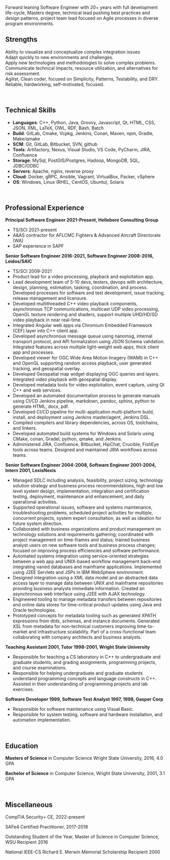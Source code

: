 Forward leaning Software Engineer with 20+ years with full development life-cycle, Masters degree, technical lead pushing best practices and design patterns, project team lead focused on Agile processes in diverse program environments.

## Strengths

Ability to visualize and conceptualize complex integration issues
<br/>
Adapt quickly to new environments and challenges.
<br/>
Apply new technologies and methodologies to solve complex problems.
<br/>
Communicate technical impacts, resource utilization, and alternatives for risk assessment.
<br/>
Agilist, Clean coder, focused on Simplicity, Patterns, Testability, and DRY.
<br/>
Reliable, hardworking, self-motivated, focused.

<br/>

## Technical Skills

* **Languages**: C++, Python, Java, Groovy, Javascript, Qt, HTML, CSS, JSON, XML, LaTeX, OWL, RDF, Bash, Batch
* **Build**: GitLab, Cmake, Vcpkg, Jenkins, Conan, Maven, npm, Gradle, Make/qmake
* **SCM**: Git, GitLab, Bitbucket, SVN, github
* **Tools**: Artifactory, Nexus, Visual Studio, VS Code, PyCharm, JIRA, Confluence
* **Storage**: MySql, PostGIS/Postgres, Hadoop, MongoDB, SQL, JDBC/ODBC
* **Servers**: Apache, nginx, reverse proxy
* **Cloud**: Docker, gRPC, Ansible, Vagrant, VirtualBox, Packer, vSphere
* **OS**: Windows, Linux (RHEL, CentOS, Ubuntu), Solaris

<br/>

## Professional Experience

**Principal Software Engineer 2021-Present, Hellebore Consulting Group**

* TS/SCI 2021-present
* A&AS contractor for AFLCMC Fighters & Advanced Aircraft Directorate (WA)
* SAP experience in SAPF


**Senior Software Engineer 2016-2021, Software Engineer 2008-2016, Leidos/SAIC**

* TS/SCI 2009-2021
* Product lead for a video processing, playback and exploitation app.
* Lead development team of 5-10 devs, testers, devops with architecture, design,
planning, estimation, tasking, coordination, and process. Developed processes
for software and test development, issue tracking, release management and licensure.
* Developed multithreaded C++ video playback components, asynchronous TCP
communications, multicast UDP video processing, OpenGL texture rendering and
shaders, support multiple UHD/HD/SD video playback in near real-time.
* Integrated Angular web apps via Chromium Embedded Framework (CEF) layer into
C++ client app.
* Developed asynchronous message queue using nanomsg, internal transport
protocol, and API formalization using JSON Schema validation. Integrated
features across multiple light-weight web apps, thick client app and processes.
* Developed viewer for OGC Wide Area Motion Imagery (WAMI) in C++ and OpenGL
supporting random access playback, user generated tracking, and geospatial overlay.
* Developed Geospatial map widget displaying OGC queries and layers. Integrated
video playback with geospatial display.
* Developed metadata tools for video exploitation, event capture, using Qt C++
and web services.
* Developed an automated documentation process to generate manuals using CI/CD
Jenkins pipeline, markdown, pandoc, sphinx, python to generate HTML, docx, pdf.
* Developed CI/CD pipeline for multi-application multi-platform build, install, and
deployment using Jenkins master/agent, Jenkins DSL.
* Compiled compilers and library dependencies, across OS, toolchains, and linkers.
* Developed automated build systems for Windows and Solaris using CMake, conan,
Gradel, python, qmake, and Jenkins.
* Administered JIRA, Confluence, Bitbucket, HipChat, Crucible, FishEye tools
across teams. Designed and maintained JIRA workflows across teams.

**Senior Software Engineer 2004-2008, Software Engineer 2001-2004, Intern 2001, LexisNexis**

* Managed SDLC including analysis, feasibility, project sizing, technology
solution strategy and business process recommendations, high and low level system
design, implementation, integration and certification testing, deployment,
maintenance and enhancement, and daily operational activities.
* Supported operational issues, software and systems maintenance, troubleshooting
problems, scheduled project activities for multiple, concurrent projects, system
expert consultation, as well as ideation for future system direction.
* Collaborated with business organizations and product management on technology
solutions and requirements gathering; coordinated with project management on
time-frames and status; trained business analyst users on new software tools
and business process changes; focused on improving process efficiencies and
software performance.
* Automated systems integration using service-oriented strategies between a web
app and UNIX-based workflow management back-end integrating varied databases and
mainframe applications. Implemented using J2EE Servlets and JSPs in IBM
WebSphere environment.
* Designed integration using a XML data model and an abstracted data access
layer to manage data between UNIX and mainframe repositories providing business
analysts immediate information. Created an asynchronous web interface using J2EE
with AJAX technology.
* Engineered tooling to manage metadata transfers between repositories and online
data stores for time-critical product updates using Java and Oracle technologies.
* Prototyped concepts for metadata tooling such as generated XPATH expressions
from dtds, schemas, and instance documents. Generated XSL from metadata for
non-technical customers improving time-to-market and infrastructure scalability.
Part of a cross-functional team collaborating with company architects and business
analysts.

**Teaching Assistant 2001, Tutor 1998-2001, Wright State University**

* Responsible for teaching a CS laboratory in C++ to undergraduate and graduate
students, and grading assignments, programming projects, and course examinations.
* Responsible for helping undergraduate and graduate students understand
programming concepts and language constructs in C++. Assisted in their
understanding of programming projects and lab exercises.

**Software Developer 1999, Software Test Analyst 1997, 1998, Gasper Corp**

* Responsible for software maintenance using Visual Basic.
* Responsible for system testing, software and hardware installation, and automation implementation.

<br/>

## Education

**Masters of Science** in Computer Science Wright State University, 2016, 4.0 GPA

**Bachelor of Science** in Computer Science, Wright State University, 2001, 3.1 GPA

<br/>

## Miscellaneous

CompTIA Security+ CE, 2022-present

SAFe4 Certified Practitioner, 2017-2018

Outstanding Student of the Year, Master of Science in Computer Science, WSU Recipient 2016

National IEEE-CS Richard E. Merwin Memorial Scholarship Recipient 2000
